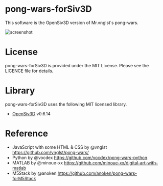 # pong-wars-forSiv3D

This software is the OpenSiv3D version of Mr.vnglst's pong-wars.

![screenshot](https://github.com/eightgamedev/pong-wars-forSiv3D/assets/47023171/420b5934-2b57-4922-b0ea-dc7912c00938)


# License

pong-wars-forSiv3D is provided under the MIT License. Please see the LICENCE file for details.

# Library

pong-wars-forSiv3D uses the following MIT licensed library.
- [OpenSiv3D](https://github.com/Siv3D/OpenSiv3D) v0.6.14

# Reference

- JavaScript with some HTML & CSS by @vnglst https://github.com/vnglst/pong-wars/
- Python by @vocdex https://github.com/vocdex/pong-wars-python
- MATLAB by @minoue-xx https://github.com/minoue-xx/digital-art-with-matlab
- M5Stack by @anoken https://github.com/anoken/pong-wars-forM5Stack

